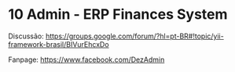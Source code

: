 10 Admin - ERP Finances System
===

Discussão: https://groups.google.com/forum/?hl=pt-BR#!topic/yii-framework-brasil/BIVurEhcxDo

Fanpage: https://www.facebook.com/DezAdmin
